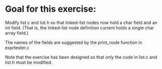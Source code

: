 # Goal for this exercise:

Modify list.c and list.h so that linked-list nodes now hold
a char field and an int field. (That is, the linked-list node
definition current holds a single char array field.)

The names of the fields are suggested by the print_node function
in exprtester.c

Note that the exercise has been designed so that *only* the code
in list.c and list.h must be modified.
